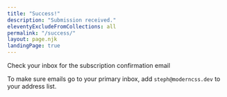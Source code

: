 ```yaml
---
title: "Success!"
description: "Submission received."
eleventyExcludeFromCollections: all
permalink: "/success/"
layout: page.njk
landingPage: true
---
```


<p class="lead ink--primary">Check your inbox for the subscription confirmation email</p>

To make sure emails go to your primary inbox, add `steph@moderncss.dev` to your address list.
